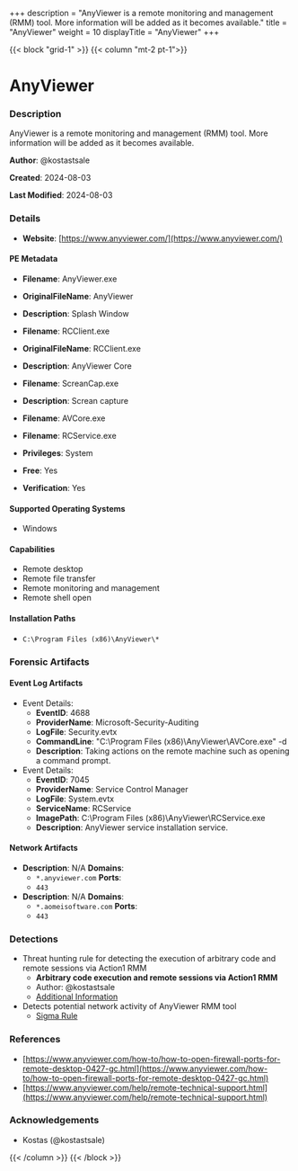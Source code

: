 +++
description = "AnyViewer is a remote monitoring and management (RMM) tool. More information will be added as it becomes available."
title = "AnyViewer"
weight = 10
displayTitle = "AnyViewer"
+++


{{< block "grid-1" >}}
{{< column "mt-2 pt-1">}}

# AnyViewer


### Description

AnyViewer is a remote monitoring and management (RMM) tool. More information will be added as it becomes available.


**Author**: @kostastsale

**Created**: 2024-08-03

**Last Modified**: 2024-08-03

### Details

- **Website**: [https://www.anyviewer.com/](https://www.anyviewer.com/)

#### PE Metadata
- **Filename**: AnyViewer.exe
- **OriginalFileName**: AnyViewer
- **Description**: Splash Window
- **Filename**: RCClient.exe
- **OriginalFileName**: RCClient.exe
- **Description**: AnyViewer Core
- **Filename**: ScreanCap.exe
- **Description**: Screan capture
- **Filename**: AVCore.exe
- **Filename**: RCService.exe

- **Privileges**: System

- **Free**: Yes

- **Verification**: Yes

#### Supported Operating Systems
- Windows

#### Capabilities
- Remote desktop
- Remote file transfer
- Remote monitoring and management
- Remote shell open


#### Installation Paths
- `C:\Program Files (x86)\AnyViewer\*`

### Forensic Artifacts


#### Event Log Artifacts
- Event Details:
  - **EventID**: 4688
  - **ProviderName**: Microsoft-Security-Auditing
  - **LogFile**: Security.evtx
  - **CommandLine**: "C:\\Program Files (x86)\\AnyViewer\\AVCore.exe" -d
  - **Description**: Taking actions on the remote machine such as opening a command prompt.
- Event Details:
  - **EventID**: 7045
  - **ProviderName**: Service Control Manager
  - **LogFile**: System.evtx
  - **ServiceName**: RCService
  - **ImagePath**: C:\\Program Files (x86)\\AnyViewer\\RCService.exe
  - **Description**: AnyViewer service installation service.


#### Network Artifacts
- **Description**: N/A  **Domains**:
    - `*.anyviewer.com`
  **Ports**:
    - `443`
- **Description**: N/A  **Domains**:
    - `*.aomeisoftware.com`
  **Ports**:
    - `443`


### Detections
- Threat hunting rule for detecting the execution of arbitrary code and remote sessions via Action1 RMM
  - **Arbitrary code execution and remote sessions via Action1 RMM**
  - Author: @kostastsale
  - [Additional Information](https://github.com/tsale/Sigma_rules/blob/main/Threat%20Hunting%20Queries/Anyviewer.yml)
- Detects potential network activity of AnyViewer RMM tool
  - [Sigma Rule](https://github.com/magicsword-io/LOLRMM/blob/main/detections/sigma/anyviewer_network_sigma.yml)

### References
- [https://www.anyviewer.com/how-to/how-to-open-firewall-ports-for-remote-desktop-0427-gc.html](https://www.anyviewer.com/how-to/how-to-open-firewall-ports-for-remote-desktop-0427-gc.html)
- [https://www.anyviewer.com/help/remote-technical-support.html](https://www.anyviewer.com/help/remote-technical-support.html)

### Acknowledgements
- Kostas (@kostastsale)

{{< /column >}}
{{< /block >}}
